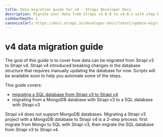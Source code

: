 ```yaml
---
title: Data migration guide for v4 - Strapi Developer Docs
description: Migrate your data from Strapi v3.6.8 to v4.0.x with step-by-step instructions
sidebarDepth: 2
canonicalUrl: https://docs.strapi.io/developer-docs/latest/update-migration-guides/migration-guides/v4/data-migration.html
---
```


# v4 data migration guide

The goal of this guide is to cover how data can be migrated from Strapi v3 to Strapi v4. Strapi v4 introduced breaking changes in the database structure that requires manually updating the database for now. Scripts will be available soon to help you automate some of the steps.

This guide covers:

* [migrating a SQL database from Strapi v3 to Strapi v4](/developer-docs/latest/update-migration-guides/migration-guides/v4/data/sql.md)
* migrating from a MongoDB database with Strapi v3 to a SQL database with Strapi v3

Strapi v4 does not support MongoDB databases. Migrating a Strapi v3 project with a MongoDB database to Strapi v4 is a 2-step process: first migrate from Mongo to SQL with Strapi v3, then migrate the SQL database from Strapi v3 to Strapi v4.
